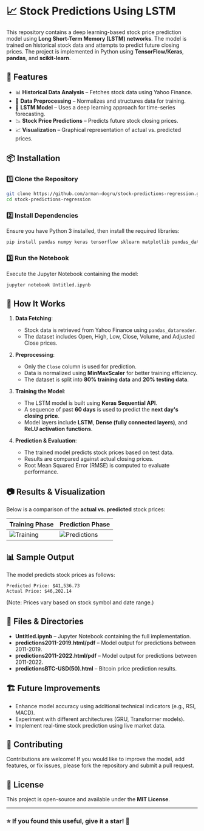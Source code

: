 # 📈 Stock Predictions Using LSTM

This repository contains a deep learning-based stock price prediction model using **Long Short-Term Memory (LSTM) networks**. The model is trained on historical stock data and attempts to predict future closing prices. The project is implemented in Python using **TensorFlow/Keras**, **pandas**, and **scikit-learn**.

## 🚀 Features

- 📊 **Historical Data Analysis** – Fetches stock data using Yahoo Finance.
- 🔄 **Data Preprocessing** – Normalizes and structures data for training.
- 🧠 **LSTM Model** – Uses a deep learning approach for time-series forecasting.
- 📉 **Stock Price Predictions** – Predicts future stock closing prices.
- 📈 **Visualization** – Graphical representation of actual vs. predicted prices.

## 📦 Installation

### **1️⃣ Clone the Repository**
```sh
git clone https://github.com/arman-dogru/stock-predictions-regression.git
cd stock-predictions-regression
```

### **2️⃣ Install Dependencies**
Ensure you have Python 3 installed, then install the required libraries:
```sh
pip install pandas numpy keras tensorflow sklearn matplotlib pandas_datareader
```

### **3️⃣ Run the Notebook**
Execute the Jupyter Notebook containing the model:
```sh
jupyter notebook Untitled.ipynb
```

## 📌 How It Works

1. **Data Fetching**:
   - Stock data is retrieved from Yahoo Finance using `pandas_datareader`.
   - The dataset includes Open, High, Low, Close, Volume, and Adjusted Close prices.

2. **Preprocessing**:
   - Only the `Close` column is used for prediction.
   - Data is normalized using **MinMaxScaler** for better training efficiency.
   - The dataset is split into **80% training data** and **20% testing data**.

3. **Training the Model**:
   - The LSTM model is built using **Keras Sequential API**.
   - A sequence of past **60 days** is used to predict the **next day's closing price**.
   - Model layers include **LSTM**, **Dense (fully connected layers)**, and **ReLU activation functions**.

4. **Prediction & Evaluation**:
   - The trained model predicts stock prices based on test data.
   - Results are compared against actual closing prices.
   - Root Mean Squared Error (RMSE) is computed to evaluate performance.

## 📷 Results & Visualization

Below is a comparison of the **actual vs. predicted** stock prices:

| Training Phase | Prediction Phase |
|---------------|-----------------|
| ![Training](imgs/training.png) | ![Predictions](imgs/prediction.png) |

## 📊 Sample Output

The model predicts stock prices as follows:
```plaintext
Predicted Price: $41,536.73
Actual Price: $46,202.14
```
(Note: Prices vary based on stock symbol and date range.)

## 📂 Files & Directories

- **Untitled.ipynb** – Jupyter Notebook containing the full implementation.
- **predictions2011-2019.html/pdf** – Model output for predictions between 2011-2019.
- **predictions2011-2022.html/pdf** – Model output for predictions between 2011-2022.
- **predictionsBTC-USD(50).html** – Bitcoin price prediction results.

## 🏗 Future Improvements

- Enhance model accuracy using additional technical indicators (e.g., RSI, MACD).
- Experiment with different architectures (GRU, Transformer models).
- Implement real-time stock prediction using live market data.

## 🤝 Contributing

Contributions are welcome! If you would like to improve the model, add features, or fix issues, please fork the repository and submit a pull request.

## 📜 License

This project is open-source and available under the **MIT License**.

---

### ⭐ **If you found this useful, give it a star! 🌟**
